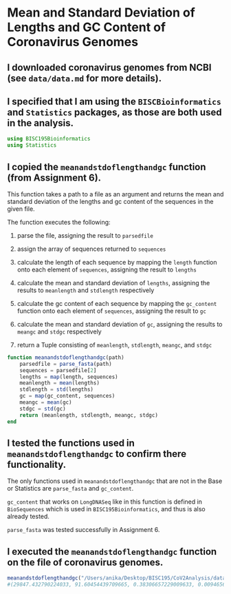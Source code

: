 # Mean and Standard Deviation of Lengths and GC Content of Coronavirus Genomes

## I downloaded coronavirus genomes from NCBI (see `data/data.md` for more details).

## I specified that I am using the `BISCBioinformatics` and `Statistics` packages, as those are both used in the analysis.

```julia
using BISC195Bioinformatics
using Statistics
```

## I copied the `meanandstdoflengthandgc` function (from Assignment 6).

This function takes a path to a file as an argument and returns the mean and standard deviation of the lengths and gc content of the sequences in the given file.

The function executes the following:

1. parse the file, assigning the result to `parsedfile`

2. assign the array of sequences returned to `sequences`

3. calculate the length of each sequence by mapping the `length` function onto each element of `sequences`, assigning the result to `lengths`

4. calculate the mean and standard deviation of `lengths`, assigning the results to `meanlength` and `stdlength` respectively

5. calculate the gc content of each sequence by mapping the `gc_content` function onto each element of `sequences`, assigning the result to `gc`

6. calculate the mean and standard deviation of `gc`, assigning the results to `meangc` and `stdgc` respectively

7. return a Tuple consisting of `meanlength`, `stdlength`, `meangc`, and `stdgc`

```julia
function meanandstdoflengthandgc(path)
    parsedfile = parse_fasta(path)
    sequences = parsedfile[2]
    lengths = map(length, sequences)
    meanlength = mean(lengths)
    stdlength = std(lengths)
    gc = map(gc_content, sequences)
    meangc = mean(gc)
    stdgc = std(gc)
    return (meanlength, stdlength, meangc, stdgc)
end
```

## I tested the functions used in `meanandstdoflengthandgc` to confirm there functionality.

The only functions used in `meanandstdoflengthandgc` that are not in the Base or Statistics are `parse_fasta` and `gc_content`.

`gc_content` that works on `LongDNASeq` like in this function is defined in `BioSequences` which is used in `BISC195Bioinformatics`, and thus is also already tested.

`parse_fasta` was tested successfully in Assignment 6.

## I executed the `meanandstdoflengthandgc` function on the file of coronavirus genomes.

```julia
meanandstdoflengthandgc("/Users/anika/Desktop/BISC195/CoV2Analysis/data/cov-sequences.fasta")
#(29847.432790224033, 91.60454439709665, 0.38306657229009633, 0.00946565855451385)
```